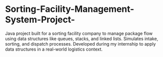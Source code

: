 # Sorting-Facility-Management-System-Project-
Java project built for a sorting facility company to manage package flow using data structures like queues, stacks, and linked lists. Simulates intake, sorting, and dispatch processes. Developed during my internship to apply data structures in a real-world logistics context.
